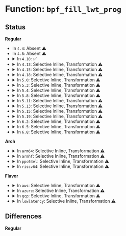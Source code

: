 # Function: <code>bpf_fill_lwt_prog</code>

## Status
<b>Regular</b>
<ul>
<li>
In <code>4.4</code>: Absent ⚠️
</li>
<li>
In <code>4.8</code>: Absent ⚠️
</li>
<li>
<details>
<summary>In <code>4.10</code>: ✅</summary>

```c
int bpf_fill_lwt_prog(struct sk_buff *skb, int attr, struct bpf_lwt_prog *prog);
```

**Collision:** Unique Static

**Inline:** No

**Transformation:** False

**Instances:**

```
In net/core/lwt_bpf.c (ffffffff817da1e0)
Location: net/core/lwt_bpf.c:312
Inline: False
Direct callers:
  - net/core/lwt_bpf.c:bpf_fill_encap_info
  - net/core/lwt_bpf.c:bpf_fill_encap_info
  - net/core/lwt_bpf.c:bpf_fill_encap_info
```
**Symbols:**

```
ffffffff817da1e0-ffffffff817da271: bpf_fill_lwt_prog (STB_LOCAL)
```
</details>
</li>
<li>
<details>
<summary>In <code>4.13</code>: Selective Inline, Transformation ⚠️</summary>

**Collision:** Unique Static

**Inline:** Selective

**Transformation:** True

**Instances:**

```
In net/core/lwt_bpf.c (ffffffff817f948c)
Location: net/core/lwt_bpf.c:314
Inline: True
Inline callers:
  - net/core/lwt_bpf.c:bpf_fill_encap_info
  - net/core/lwt_bpf.c:bpf_fill_encap_info
  - net/core/lwt_bpf.c:bpf_fill_encap_info
Direct callers:
  - net/core/lwt_bpf.c:bpf_fill_encap_info
  - net/core/lwt_bpf.c:bpf_fill_encap_info
  - net/core/lwt_bpf.c:bpf_fill_encap_info
```
**Symbols:**

```
ffffffff817f93f0-ffffffff817f9475: bpf_fill_lwt_prog.part.8 (STB_LOCAL)
```
</details>
</li>
<li>
<details>
<summary>In <code>4.15</code>: Selective Inline, Transformation ⚠️</summary>

**Collision:** Unique Static

**Inline:** Selective

**Transformation:** True

**Instances:**

```
In net/core/lwt_bpf.c (ffffffff81876d9c)
Location: net/core/lwt_bpf.c:314
Inline: True
Inline callers:
  - net/core/lwt_bpf.c:bpf_fill_encap_info
  - net/core/lwt_bpf.c:bpf_fill_encap_info
  - net/core/lwt_bpf.c:bpf_fill_encap_info
Direct callers:
  - net/core/lwt_bpf.c:bpf_fill_encap_info
  - net/core/lwt_bpf.c:bpf_fill_encap_info
  - net/core/lwt_bpf.c:bpf_fill_encap_info
```
**Symbols:**

```
ffffffff81876d00-ffffffff81876d85: bpf_fill_lwt_prog.part.9 (STB_LOCAL)
```
</details>
</li>
<li>
<details>
<summary>In <code>4.18</code>: Selective Inline, Transformation ⚠️</summary>

**Collision:** Unique Static

**Inline:** Selective

**Transformation:** True

**Instances:**

```
In net/core/lwt_bpf.c (ffffffff818c81f5)
Location: net/core/lwt_bpf.c:314
Inline: True
Inline callers:
  - net/core/lwt_bpf.c:bpf_fill_encap_info
  - net/core/lwt_bpf.c:bpf_fill_encap_info
  - net/core/lwt_bpf.c:bpf_fill_encap_info
Direct callers:
  - net/core/lwt_bpf.c:bpf_fill_encap_info
  - net/core/lwt_bpf.c:bpf_fill_encap_info
  - net/core/lwt_bpf.c:bpf_fill_encap_info
```
**Symbols:**

```
ffffffff818c8160-ffffffff818c81ea: bpf_fill_lwt_prog.isra.9.part.10 (STB_LOCAL)
```
</details>
</li>
<li>
<details>
<summary>In <code>5.0</code>: Selective Inline, Transformation ⚠️</summary>

**Collision:** Unique Static

**Inline:** Selective

**Transformation:** True

**Instances:**

```
In net/core/lwt_bpf.c (ffffffff818f1365)
Location: net/core/lwt_bpf.c:313
Inline: True
Inline callers:
  - net/core/lwt_bpf.c:bpf_fill_encap_info
  - net/core/lwt_bpf.c:bpf_fill_encap_info
  - net/core/lwt_bpf.c:bpf_fill_encap_info
Direct callers:
  - net/core/lwt_bpf.c:bpf_fill_encap_info
  - net/core/lwt_bpf.c:bpf_fill_encap_info
  - net/core/lwt_bpf.c:bpf_fill_encap_info
```
**Symbols:**

```
ffffffff818f12d0-ffffffff818f1357: bpf_fill_lwt_prog.isra.9.part.10 (STB_LOCAL)
```
</details>
</li>
<li>
<details>
<summary>In <code>5.3</code>: Selective Inline, Transformation ⚠️</summary>

**Collision:** Unique Static

**Inline:** Selective

**Transformation:** True

**Instances:**

```
In net/core/lwt_bpf.c (ffffffff81943005)
Location: net/core/lwt_bpf.c:441
Inline: True
Inline callers:
  - net/core/lwt_bpf.c:bpf_fill_encap_info
  - net/core/lwt_bpf.c:bpf_fill_encap_info
  - net/core/lwt_bpf.c:bpf_fill_encap_info
Direct callers:
  - net/core/lwt_bpf.c:bpf_fill_encap_info
  - net/core/lwt_bpf.c:bpf_fill_encap_info
  - net/core/lwt_bpf.c:bpf_fill_encap_info
```
**Symbols:**

```
ffffffff81942f70-ffffffff81942ff7: bpf_fill_lwt_prog.isra.0.part.0 (STB_LOCAL)
```
</details>
</li>
<li>
<details>
<summary>In <code>5.4</code>: Selective Inline, Transformation ⚠️</summary>

**Collision:** Unique Static

**Inline:** Selective

**Transformation:** True

**Instances:**

```
In net/core/lwt_bpf.c (ffffffff81977fb5)
Location: net/core/lwt_bpf.c:444
Inline: True
Inline callers:
  - net/core/lwt_bpf.c:bpf_fill_encap_info
  - net/core/lwt_bpf.c:bpf_fill_encap_info
  - net/core/lwt_bpf.c:bpf_fill_encap_info
Direct callers:
  - net/core/lwt_bpf.c:bpf_fill_encap_info
  - net/core/lwt_bpf.c:bpf_fill_encap_info
  - net/core/lwt_bpf.c:bpf_fill_encap_info
```
**Symbols:**

```
ffffffff81977f20-ffffffff81977fa7: bpf_fill_lwt_prog.isra.0.part.0 (STB_LOCAL)
```
</details>
</li>
<li>
<details>
<summary>In <code>5.8</code>: Selective Inline, Transformation ⚠️</summary>

**Collision:** Unique Static

**Inline:** Selective

**Transformation:** True

**Instances:**

```
In net/core/lwt_bpf.c (ffffffff81a4c725)
Location: net/core/lwt_bpf.c:444
Inline: True
Inline callers:
  - net/core/lwt_bpf.c:bpf_fill_encap_info
  - net/core/lwt_bpf.c:bpf_fill_encap_info
  - net/core/lwt_bpf.c:bpf_fill_encap_info
Direct callers:
  - net/core/lwt_bpf.c:bpf_fill_encap_info
  - net/core/lwt_bpf.c:bpf_fill_encap_info
  - net/core/lwt_bpf.c:bpf_fill_encap_info
```
**Symbols:**

```
ffffffff81a4c690-ffffffff81a4c717: bpf_fill_lwt_prog.part.0 (STB_LOCAL)
```
</details>
</li>
<li>
<details>
<summary>In <code>5.11</code>: Selective Inline, Transformation ⚠️</summary>

**Collision:** Unique Static

**Inline:** Selective

**Transformation:** True

**Instances:**

```
In net/core/lwt_bpf.c (ffffffff81a523a5)
Location: net/core/lwt_bpf.c:444
Inline: True
Inline callers:
  - net/core/lwt_bpf.c:bpf_fill_encap_info
  - net/core/lwt_bpf.c:bpf_fill_encap_info
  - net/core/lwt_bpf.c:bpf_fill_encap_info
Direct callers:
  - net/core/lwt_bpf.c:bpf_fill_encap_info
  - net/core/lwt_bpf.c:bpf_fill_encap_info
  - net/core/lwt_bpf.c:bpf_fill_encap_info
```
**Symbols:**

```
ffffffff81a52310-ffffffff81a52397: bpf_fill_lwt_prog.part.0 (STB_LOCAL)
```
</details>
</li>
<li>
<details>
<summary>In <code>5.13</code>: Selective Inline, Transformation ⚠️</summary>

**Collision:** Unique Static

**Inline:** Selective

**Transformation:** True

**Instances:**

```
In net/core/lwt_bpf.c (ffffffff81a37b85)
Location: net/core/lwt_bpf.c:444
Inline: True
Inline callers:
  - net/core/lwt_bpf.c:bpf_fill_encap_info
  - net/core/lwt_bpf.c:bpf_fill_encap_info
  - net/core/lwt_bpf.c:bpf_fill_encap_info
Direct callers:
  - net/core/lwt_bpf.c:bpf_fill_encap_info
  - net/core/lwt_bpf.c:bpf_fill_encap_info
  - net/core/lwt_bpf.c:bpf_fill_encap_info
```
**Symbols:**

```
ffffffff81a37af0-ffffffff81a37b77: bpf_fill_lwt_prog.part.0 (STB_LOCAL)
```
</details>
</li>
<li>
<details>
<summary>In <code>5.15</code>: Selective Inline, Transformation ⚠️</summary>

**Collision:** Unique Static

**Inline:** Selective

**Transformation:** True

**Instances:**

```
In net/core/lwt_bpf.c (ffffffff81aed9d5)
Location: net/core/lwt_bpf.c:444
Inline: True
Inline callers:
  - net/core/lwt_bpf.c:bpf_fill_encap_info
  - net/core/lwt_bpf.c:bpf_fill_encap_info
  - net/core/lwt_bpf.c:bpf_fill_encap_info
Direct callers:
  - net/core/lwt_bpf.c:bpf_fill_encap_info
  - net/core/lwt_bpf.c:bpf_fill_encap_info
  - net/core/lwt_bpf.c:bpf_fill_encap_info
```
**Symbols:**

```
ffffffff81aed940-ffffffff81aed9c7: bpf_fill_lwt_prog.part.0 (STB_LOCAL)
```
</details>
</li>
<li>
<details>
<summary>In <code>5.19</code>: Selective Inline, Transformation ⚠️</summary>

**Collision:** Unique Static

**Inline:** Selective

**Transformation:** True

**Instances:**

```
In net/core/lwt_bpf.c (ffffffff81c708a5)
Location: net/core/lwt_bpf.c:444
Inline: True
Inline callers:
  - net/core/lwt_bpf.c:bpf_fill_encap_info
  - net/core/lwt_bpf.c:bpf_fill_encap_info
  - net/core/lwt_bpf.c:bpf_fill_encap_info
Direct callers:
  - net/core/lwt_bpf.c:bpf_fill_encap_info
  - net/core/lwt_bpf.c:bpf_fill_encap_info
  - net/core/lwt_bpf.c:bpf_fill_encap_info
```
**Symbols:**

```
ffffffff81c70800-ffffffff81c7089f: bpf_fill_lwt_prog.part.0 (STB_LOCAL)
```
</details>
</li>
<li>
<details>
<summary>In <code>6.2</code>: Selective Inline, Transformation ⚠️</summary>

**Collision:** Unique Static

**Inline:** Selective

**Transformation:** True

**Instances:**

```
In net/core/lwt_bpf.c (ffffffff81e288b5)
Location: net/core/lwt_bpf.c:444
Inline: True
Inline callers:
  - net/core/lwt_bpf.c:bpf_fill_encap_info
  - net/core/lwt_bpf.c:bpf_fill_encap_info
  - net/core/lwt_bpf.c:bpf_fill_encap_info
Direct callers:
  - net/core/lwt_bpf.c:bpf_fill_encap_info
  - net/core/lwt_bpf.c:bpf_fill_encap_info
  - net/core/lwt_bpf.c:bpf_fill_encap_info
```
**Symbols:**

```
ffffffff81e28800-ffffffff81e2889f: bpf_fill_lwt_prog.part.0 (STB_LOCAL)
```
</details>
</li>
<li>
<details>
<summary>In <code>6.5</code>: Selective Inline, Transformation ⚠️</summary>

**Collision:** Unique Static

**Inline:** Selective

**Transformation:** True

**Instances:**

```
In net/core/lwt_bpf.c (ffffffff81e9ded5)
Location: net/core/lwt_bpf.c:443
Inline: True
Inline callers:
  - net/core/lwt_bpf.c:bpf_fill_encap_info
  - net/core/lwt_bpf.c:bpf_fill_encap_info
  - net/core/lwt_bpf.c:bpf_fill_encap_info
Direct callers:
  - net/core/lwt_bpf.c:bpf_fill_encap_info
  - net/core/lwt_bpf.c:bpf_fill_encap_info
  - net/core/lwt_bpf.c:bpf_fill_encap_info
```
**Symbols:**

```
ffffffff81e9de20-ffffffff81e9debf: bpf_fill_lwt_prog.part.0 (STB_LOCAL)
```
</details>
</li>
<li>
<details>
<summary>In <code>6.8</code>: Selective Inline, Transformation ⚠️</summary>

**Collision:** Unique Static

**Inline:** Selective

**Transformation:** True

**Instances:**

```
In net/core/lwt_bpf.c (ffffffff81f60655)
Location: net/core/lwt_bpf.c:443
Inline: True
Inline callers:
  - net/core/lwt_bpf.c:bpf_fill_encap_info
  - net/core/lwt_bpf.c:bpf_fill_encap_info
  - net/core/lwt_bpf.c:bpf_fill_encap_info
Direct callers:
  - net/core/lwt_bpf.c:bpf_fill_encap_info
  - net/core/lwt_bpf.c:bpf_fill_encap_info
  - net/core/lwt_bpf.c:bpf_fill_encap_info
```
**Symbols:**

```
ffffffff81f605a0-ffffffff81f6063f: bpf_fill_lwt_prog.part.0 (STB_LOCAL)
```
</details>
</li>
</ul>
<b>Arch</b>
<ul>
<li>
<details>
<summary>In <code>arm64</code>: Selective Inline, Transformation ⚠️</summary>

**Collision:** Unique Static

**Inline:** Selective

**Transformation:** True

**Instances:**

```
In net/core/lwt_bpf.c (ffff800010c1e86c)
Location: net/core/lwt_bpf.c:444
Inline: True
Inline callers:
  - net/core/lwt_bpf.c:bpf_fill_encap_info
  - net/core/lwt_bpf.c:bpf_fill_encap_info
  - net/core/lwt_bpf.c:bpf_fill_encap_info
Direct callers:
  - net/core/lwt_bpf.c:bpf_fill_encap_info
  - net/core/lwt_bpf.c:bpf_fill_encap_info
  - net/core/lwt_bpf.c:bpf_fill_encap_info
```
**Symbols:**

```
ffff800010c1e790-ffff800010c1e850: bpf_fill_lwt_prog.isra.0.part.0 (STB_LOCAL)
```
</details>
</li>
<li>
<details>
<summary>In <code>armhf</code>: Selective Inline, Transformation ⚠️</summary>

**Collision:** Unique Static

**Inline:** Selective

**Transformation:** True

**Instances:**

```
In net/core/lwt_bpf.c (c0d36888)
Location: net/core/lwt_bpf.c:444
Inline: True
Inline callers:
  - net/core/lwt_bpf.c:bpf_fill_encap_info
  - net/core/lwt_bpf.c:bpf_fill_encap_info
  - net/core/lwt_bpf.c:bpf_fill_encap_info
Direct callers:
  - net/core/lwt_bpf.c:bpf_fill_encap_info
  - net/core/lwt_bpf.c:bpf_fill_encap_info
  - net/core/lwt_bpf.c:bpf_fill_encap_info
```
**Symbols:**

```
c0d367e8-c0d36874: bpf_fill_lwt_prog.part.0 (STB_LOCAL)
```
</details>
</li>
<li>
<details>
<summary>In <code>ppc64el</code>: Selective Inline, Transformation ⚠️</summary>

**Collision:** Unique Static

**Inline:** Selective

**Transformation:** True

**Instances:**

```
In net/core/lwt_bpf.c (c000000000d10944)
Location: net/core/lwt_bpf.c:444
Inline: True
Inline callers:
  - net/core/lwt_bpf.c:bpf_fill_encap_info
  - net/core/lwt_bpf.c:bpf_fill_encap_info
  - net/core/lwt_bpf.c:bpf_fill_encap_info
Direct callers:
  - net/core/lwt_bpf.c:bpf_fill_encap_info
  - net/core/lwt_bpf.c:bpf_fill_encap_info
  - net/core/lwt_bpf.c:bpf_fill_encap_info
```
**Symbols:**

```
c000000000d10810-c000000000d10918: bpf_fill_lwt_prog.isra.0.part.0 (STB_LOCAL)
```
</details>
</li>
<li>
<details>
<summary>In <code>riscv64</code>: Selective Inline, Transformation ⚠️</summary>

**Collision:** Unique Static

**Inline:** Selective

**Transformation:** True

**Instances:**

```
In net/core/lwt_bpf.c (ffffffe0007984de)
Location: net/core/lwt_bpf.c:444
Inline: True
Inline callers:
  - net/core/lwt_bpf.c:bpf_fill_encap_info
  - net/core/lwt_bpf.c:bpf_fill_encap_info
  - net/core/lwt_bpf.c:bpf_fill_encap_info
Direct callers:
  - net/core/lwt_bpf.c:bpf_fill_encap_info
  - net/core/lwt_bpf.c:bpf_fill_encap_info
  - net/core/lwt_bpf.c:bpf_fill_encap_info
```
**Symbols:**

```
ffffffe000798426-ffffffe0007984c4: bpf_fill_lwt_prog.isra.0.part.0 (STB_LOCAL)
```
</details>
</li>
</ul>
<b>Flavor</b>
<ul>
<li>
<details>
<summary>In <code>aws</code>: Selective Inline, Transformation ⚠️</summary>

**Collision:** Unique Static

**Inline:** Selective

**Transformation:** True

**Instances:**

```
In net/core/lwt_bpf.c (ffffffff81917e25)
Location: net/core/lwt_bpf.c:444
Inline: True
Inline callers:
  - net/core/lwt_bpf.c:bpf_fill_encap_info
  - net/core/lwt_bpf.c:bpf_fill_encap_info
  - net/core/lwt_bpf.c:bpf_fill_encap_info
Direct callers:
  - net/core/lwt_bpf.c:bpf_fill_encap_info
  - net/core/lwt_bpf.c:bpf_fill_encap_info
  - net/core/lwt_bpf.c:bpf_fill_encap_info
```
**Symbols:**

```
ffffffff81917d90-ffffffff81917e17: bpf_fill_lwt_prog.isra.0.part.0 (STB_LOCAL)
```
</details>
</li>
<li>
<details>
<summary>In <code>azure</code>: Selective Inline, Transformation ⚠️</summary>

**Collision:** Unique Static

**Inline:** Selective

**Transformation:** True

**Instances:**

```
In net/core/lwt_bpf.c (ffffffff818d1bd5)
Location: net/core/lwt_bpf.c:444
Inline: True
Inline callers:
  - net/core/lwt_bpf.c:bpf_fill_encap_info
  - net/core/lwt_bpf.c:bpf_fill_encap_info
  - net/core/lwt_bpf.c:bpf_fill_encap_info
Direct callers:
  - net/core/lwt_bpf.c:bpf_fill_encap_info
  - net/core/lwt_bpf.c:bpf_fill_encap_info
  - net/core/lwt_bpf.c:bpf_fill_encap_info
```
**Symbols:**

```
ffffffff818d1b40-ffffffff818d1bc7: bpf_fill_lwt_prog.isra.0.part.0 (STB_LOCAL)
```
</details>
</li>
<li>
<details>
<summary>In <code>gcp</code>: Selective Inline, Transformation ⚠️</summary>

**Collision:** Unique Static

**Inline:** Selective

**Transformation:** True

**Instances:**

```
In net/core/lwt_bpf.c (ffffffff81968fb5)
Location: net/core/lwt_bpf.c:444
Inline: True
Inline callers:
  - net/core/lwt_bpf.c:bpf_fill_encap_info
  - net/core/lwt_bpf.c:bpf_fill_encap_info
  - net/core/lwt_bpf.c:bpf_fill_encap_info
Direct callers:
  - net/core/lwt_bpf.c:bpf_fill_encap_info
  - net/core/lwt_bpf.c:bpf_fill_encap_info
  - net/core/lwt_bpf.c:bpf_fill_encap_info
```
**Symbols:**

```
ffffffff81968f20-ffffffff81968fa7: bpf_fill_lwt_prog.isra.0.part.0 (STB_LOCAL)
```
</details>
</li>
<li>
<details>
<summary>In <code>lowlatency</code>: Selective Inline, Transformation ⚠️</summary>

**Collision:** Unique Static

**Inline:** Selective

**Transformation:** True

**Instances:**

```
In net/core/lwt_bpf.c (ffffffff8198b395)
Location: net/core/lwt_bpf.c:444
Inline: True
Inline callers:
  - net/core/lwt_bpf.c:bpf_fill_encap_info
  - net/core/lwt_bpf.c:bpf_fill_encap_info
  - net/core/lwt_bpf.c:bpf_fill_encap_info
Direct callers:
  - net/core/lwt_bpf.c:bpf_fill_encap_info
  - net/core/lwt_bpf.c:bpf_fill_encap_info
  - net/core/lwt_bpf.c:bpf_fill_encap_info
```
**Symbols:**

```
ffffffff8198b300-ffffffff8198b387: bpf_fill_lwt_prog.isra.0.part.0 (STB_LOCAL)
```
</details>
</li>
</ul>

## Differences
<b>Regular</b>
<ul>
</ul>
